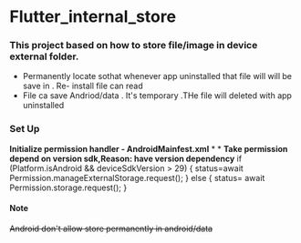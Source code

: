# Flutter_internal_store

### This project based on how to store file/image in device external folder.
 * Permanently locate sothat whenever app uninstalled that file will will be save in . Re- install file can read
 * File ca save Andriod/data . It's temporary .THe file will deleted with app uninstalled

### Set Up
  **Initialize permission handler - AndroidMainfest.xml**
    *<uses-permission android:name="android.permission.WRITE_EXTERNAL_STORAGE"/>
    *<uses-permission android:name="android.permission.READ_EXTERNAL_STORAGE"/>
  **Take permission depend on version sdk,Reason: have version dependency**
   if (Platform.isAndroid &&  deviceSdkVersion > 29) {
      status=await Permission.manageExternalStorage.request();
    } else {
     status= await Permission.storage.request();
    }

#### Note
~~Android don't allow store permanently in android/data~~
